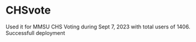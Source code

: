 # CHSvote
Used it for MMSU CHS Voting during Sept 7, 2023 with total users of 1406.
Successfull deployment
